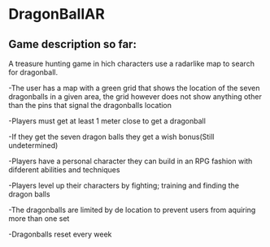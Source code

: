 # DragonBallAR

## Game description so far:

A treasure hunting game in hich characters use a radarlike map to search for dragonball.


-The user has a map with a  green grid that shows the location of the seven dragonballs in a given area, the grid however does not show anything other than the pins that signal the dragonballs location

-Players must get at least 1 meter close to get a dragonball

-If they get the seven dragon balls they get a wish bonus(Still undetermined)

-Players have a personal character they can build in an RPG fashion with difderent abilities and techniques

-Players level up their characters by fighting; training and finding the dragon balls

-The dragonballs are limited by de location to prevent users from aquiring more than one set

-Dragonballs reset every week
